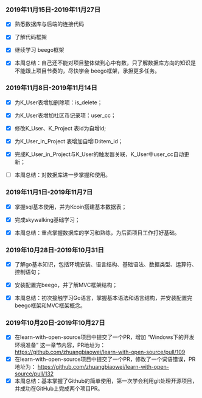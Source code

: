### 2019年11月15日-2019年11月27日

- [x] 熟悉数据库与后端的连接代码
- [x] 了解代码框架
- [x] 继续学习 beego框架
- [x] 本周总结：自己还不能对项目整体做到心中有数，只了解数据库方向的知识是不能跟上项目节奏的，尽快学会    beego框架，承担更多任务。



### 2019年11月8日-2019年11月14日

- [x] 为K_User表增加删除项：is_delete；
- [x] 为K_User表增加社区币记录项：user_cc；
- [x] 修改K_User、K_Project 表id为自增id;
- [x] 为K_User_in_Project 表增加自增ID:item_id；
- [x] 完成K_User_in_Project与K_User的触发器关联，K_User中user_cc自动更新；
- [ ] 本周总结：对数据库进一步掌握和使用。



### 2019年11月1日-2019年11月7日

- [x] 掌握sql基本使用，并为Kcoin搭建基本数据表；
- [x] 完成skywalking基础学习；
- [x] 本周总结：重点掌握数据库的学习和熟练，为后面项目工作打好基础。



### 2019年10月28日-2019年10月31日

- [x] 了解go基本知识，包括环境安装、语言结构、基础语法、数据类型、运算符、控制语句；
- [x] 安装配置完beego，并了解MVC框架结构；
- [x] 本周总结：初次接触学习Go语言，掌握基本语法和语言结构，并安装配置完beego框架和MVC框架概念。





### 2019年10月20日-2019年10月27日

- [x] 在learn-with-open-source项目中提交了一个PR，增加 “Windows下的开发环境准备” 这一章节内容，PR地址为： https://github.com/zhuangbiaowei/learn-with-open-source/pull/109 
- [x] 在learn-with-open-source项目中提交了一个PR，修改了一个词语错误，PR地址为： https://github.com/zhuangbiaowei/learn-with-open-source/pull/132 
- [x] 本周总结：基本掌握了Github的简单使用，第一次学会利用git处理开源项目，并成功在GitHub上完成两个项目PR。
